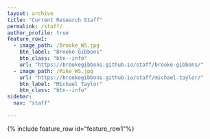 ```yaml
---
layout: archive
title: "Current Research Staff"
permalink: /staff/
author_profile: true
feature_row1:
  - image_path: /Brooke_WS.jpg
    btn_label: "Brooke Gibbons"
    btn_class: "btn--info"
    url: "https://brookegibbons.github.io/staff/brooke-gibbons/"
  - image_path: /Mike_WS.jpg
    url: "https://brookegibbons.github.io/staff/michael-taylor/"
    btn_label: "Michael Taylor"
    btn_class: "btn--info"
sidebar:
  nav: "staff"

---
```


{% include feature_row id="feature_row1"%}

